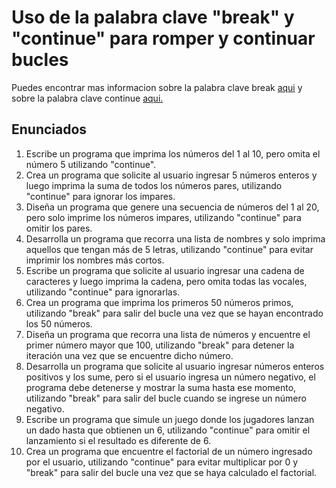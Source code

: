 # Uso de la palabra clave "break" y "continue" para romper y continuar bucles

Puedes encontrar mas informacion sobre la palabra clave break [aqui](https://www.develou.com/break-en-kotlin/) y sobre la palabra clave continue [aqui.](https://www.develou.com/continue-en-kotlin/)

## Enunciados
1. Escribe un programa que imprima los números del 1 al 10, pero omita el número 5 utilizando "continue".
2. Crea un programa que solicite al usuario ingresar 5 números enteros y luego imprima la suma de todos los números pares, utilizando "continue" para ignorar los impares.
3. Diseña un programa que genere una secuencia de números del 1 al 20, pero solo imprime los números impares, utilizando "continue" para omitir los pares.
4. Desarrolla un programa que recorra una lista de nombres y solo imprima aquellos que tengan más de 5 letras, utilizando "continue" para evitar imprimir los nombres más cortos.
5. Escribe un programa que solicite al usuario ingresar una cadena de caracteres y luego imprima la cadena, pero omita todas las vocales, utilizando "continue" para ignorarlas.
6. Crea un programa que imprima los primeros 50 números primos, utilizando "break" para salir del bucle una vez que se hayan encontrado los 50 números.
7. Diseña un programa que recorra una lista de números y encuentre el primer número mayor que 100, utilizando "break" para detener la iteración una vez que se encuentre dicho número.
8. Desarrolla un programa que solicite al usuario ingresar números enteros positivos y los sume, pero si el usuario ingresa un número negativo, el programa debe detenerse y mostrar la suma hasta ese momento, utilizando "break" para salir del bucle cuando se ingrese un número negativo.
9. Escribe un programa que simule un juego donde los jugadores lanzan un dado hasta que obtienen un 6, utilizando "continue" para omitir el lanzamiento si el resultado es diferente de 6.
10. Crea un programa que encuentre el factorial de un número ingresado por el usuario, utilizando "continue" para evitar multiplicar por 0 y "break" para salir del bucle una vez que se haya calculado el factorial.
